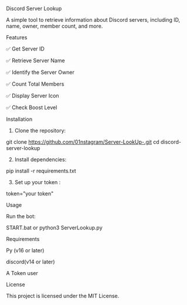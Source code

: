 
Discord Server Lookup

A simple tool to retrieve information about Discord servers, including ID, name, owner, member count, and more.

Features

✅ Get Server ID

✅ Retrieve Server Name

✅ Identify the Server Owner

✅ Count Total Members

✅ Display Server Icon

✅ Check Boost Level


Installation

1. Clone the repository:

git clone https://github.com/01nstagram/Server-LookUp-.git
cd discord-server-lookup


2. Install dependencies:

pip install -r requirements.txt


3. Set up your token :

token="your token"



Usage

Run the bot:

START.bat
or
python3 ServerLookup.py

Requirements

Py (v16 or later)

discord(v14 or later)

A Token user 


License

This project is licensed under the MIT License.


